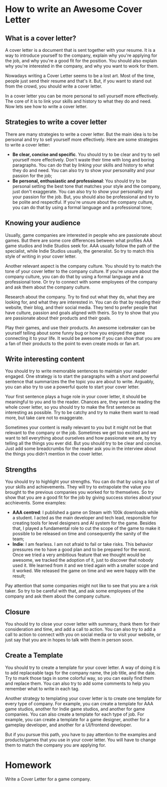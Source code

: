 # How to write an Awesome Cover Letter

## What is a cover letter?

A cover letter is a document that is sent together with your resume. It is a way to introduce yourself to the company, explain why you're applying for the job, and why you're a good fit for the position. You should also explain why you're interested in the company, and why you want to work for them.

Nowadays writing a Cover Letter seems to be a lost art. Most of the time, people just send their resume and that's it. But, if you want to stand out from the crowd, you should write a cover letter. 

In a cover letter you can be more personal to sell yourself more effectively. The core of it is to link your skills and history to what they do and need. Now lets see how to write a cover letter.

## Strategies to write a cover letter

There are many strategies to write a cover letter. But the main idea is to be personal and try to sell yourself more effectively. Here are some strategies to write a cover letter:

- **Be clear, concise and specific**. You should try to be clear and try to sell yourself more effectively. Don't waste their time with long and boring paragraphs. You can do that by linking your skills and history to what they do and need. You can also try to show your personality and your passion for the job;
- **Be personal, enthusiastic and professional**: You should try to be personal setting the best tone that matches your style and the company, just don't exaggerate. You can also try to show your personality and your passion for the job. But, you should also be professional and try to be polite and respectful. If you're unsure about the company culture, you can do that by using a formal language and a professional tone;

## Knowing your audience

Usually, game companies are interested in people who are passionate about games. But there are some core differences between what profiles AAA game studios and Indie Studios seek for. AAA usually follow the path of the specialist, while Indie Studios usually, the generalist. So try to match this style of writing in your cover letter.

Another relevant aspect is the company culture. You should try to match the tone of your cover letter to the company culture. If you're unsure about the company culture, you can do that by using a formal language and a professional tone. Or try to connect with some employees of the company and ask them about the company culture.

Research about the company. Try to find out what they do, what they are looking for, and what they are interested in. You can do that by reading their website, their blog, and their social media. They tend to prefer people that have culture, passion and goals aligned with theirs. So try to show that you are passionate about their products and their goals.

Play their games, and use their products. An awesome icebreaker can be yourself telling about some funny bug or how you enjoyed the game connecting it to your life. It would be awesome if you can show that you are a fan of their products to the point to even create mods or fan art.

## Write interesting content

You should try to write memorable sentences to maintain your reader engaged. One strategy is to start the paragraphs with a short and powerful sentence that summarizes the the topic you are about to write. Arguably, you can also try to use a powerful quote to start your cover letter.

Your first sentence plays a huge role in your cover letter, it should be meaningful to you and to the reader. Chances are, they wont be reading the whole cover letter, so you should try to make the first sentence as interesting as possible. Try to be catchy and try to make them want to read more, but take care not to exaggerate.

Sometimes your content is really relevant to you but it might not be that relevant to the company or the job. Sometimes we get too excited and we want to tell everything about ourselves and how passionate we are, by try telling all the things you ever did. But you should try to be clear and concise. Just add some breadcrumbs for the reader ask you in the interview about the things you didn't mention in the cover letter.

## Strengths

You should try to highlight your strengths. You can do that by using a list of your skills and achievements. They will try to extrapolate the value you brought to the previous companies you worked for to themselves. So try show that you are a good fit for the job by giving success stories about your acchievents. Some examples:

- **AAA centred**: I published a game on Steam with 100k downloads while a student. I acted as the main developer and tech lead, responsible for creating tools for level designers and AI system for the game. Besides that, I played a fundamental role to cut the scope of the game to make it possible to be released on time and consequently the sanity of the team;
- **Indie**: I am fearless. I am not afraid to fail or take risks. This behavior pressures me to have a good plan and to be prepared for the worst. Once we tried a very ambitious feature that we thought would be awesome, we tracked the adoption of it, just to discover that nobody used it. We learned from it and we tried again with a smaller scope and it worked. We released the game on time and we were happy with the result;

Pay attention that some companies might not like to see that you are a risk taker. So try to be careful with that, and ask some employees of the company and ask them about the company culture.

## Closure

You should try to close your cover letter with summary, thank them for their consideration and time, and add a call to action. You can also try to add a call to action to connect with you on social media or to visit your website, or just say that you are in hopes to talk with them in person soon.

## Create a Template

You should try to create a template for your cover letter. A way of doing it is to add replaceable tags for the company name, the job title, and the date. Try to mark those tags in some colorful way, so you can easily find them and replace them. You can also try to add some comments to help you remember what to write in each tag.

Another strategy to templating your cover letter is to create one template for every type of company. For example, you can create a template for AAA game studios, another for Indie game studios, and another for game companies. You can also create a template for each type of job. For example, you can create a template for a game designer, another for a gameplay developer, and another for a UI/frontend developer.

But if you pursue this path, you have to pay attention to the examples and products/games that you use in your cover letter. You will have to change them to match the company you are applying for.

# Homework

Write a Cover Letter for a game company. 